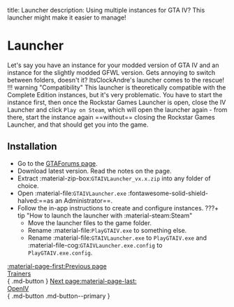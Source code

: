 title: Launcher
description: Using multiple instances for GTA IV? This launcher might make it easier to manage!

# Launcher
Let's say you have an instance for your modded version of GTA IV and an instance for the slightly modded GFWL version. Gets annoying to switch between folders, doesn't it? ItsClockAndre's launcher comes to the rescue!
!!! warning "Compatibility"
    This launcher is theoretically compatible with the Complete Edition instances, but it's very problematic. You have to start the instance first, then once the Rockstar Games Launcher is open, close the IV Launcher and click `Play on Steam`, which will open the launcher again - from there, start the instance again ==without== closing the Rockstar Games Launcher, and that should get you into the game.

## Installation
* Go to the [GTAForums page](https://gtaforums.com/topic/978788-gta-iv-launcher/).
* Download latest version. Read the notes on the page.
* Extract :material-zip-box:`GTAIVLauncher_vx.x.zip` into any folder of choice.
* Open :material-file:`GTAIVLauncher.exe` :fontawesome-solid-shield-halved:==as an Administrator==.
* Follow the in-app instructions to create and configure instances.
???+ tip "How to launch the launcher with :material-steam:Steam"
    * Move the launcher files to the game folder.
    * Rename :material-file:`PlayGTAIV.exe` to something else.
    * Rename :material-file:`GTAIVLauncher.exe` to `PlayGTAIV.exe` and :material-file-cog:`GTAIVLauncher.exe.config` to `PlayGTAIV.exe.config`.

[:material-page-first:Previous page <br>Trainers</br>](trainers.md){ .md-button } [Next page:material-page-last: <br>OpenIV</br>](openiv.md){ .md-button .md-button--primary }